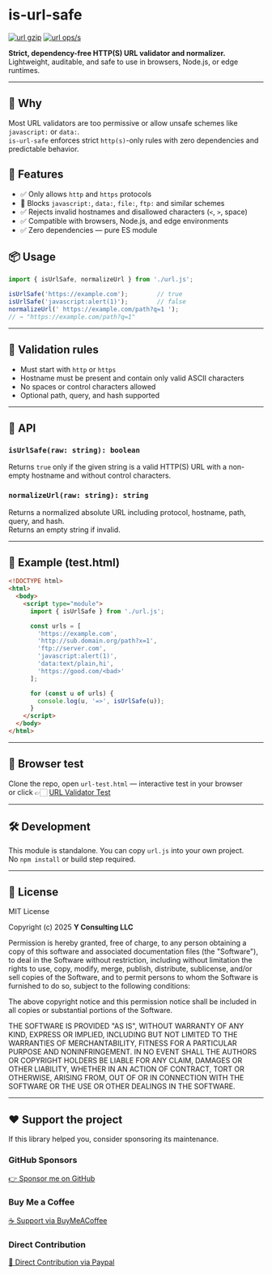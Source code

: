 # is-url-safe

[![url gzip](https://img.shields.io/endpoint?url=https://raw.githubusercontent.com/yvancg/validators/main/metrics/url.js.json)](./metrics/url.js.json)
[![url ops/s](https://img.shields.io/endpoint?url=https://raw.githubusercontent.com/yvancg/validators/main/bench/url.json)](./bench/url.json)

**Strict, dependency-free HTTP(S) URL validator and normalizer.**  
Lightweight, auditable, and safe to use in browsers, Node.js, or edge runtimes.

---

## 🚀 Why

Most URL validators are too permissive or allow unsafe schemes like `javascript:` or `data:`.  
`is-url-safe` enforces strict `http(s)`-only rules with zero dependencies and predictable behavior.

## 🌟 Features

- ✅ Only allows `http` and `https` protocols  
- 🚫 Blocks `javascript:`, `data:`, `file:`, `ftp:` and similar schemes  
- ✅ Rejects invalid hostnames and disallowed characters (`<`, `>`, space)  
- ✅ Compatible with browsers, Node.js, and edge environments  
- ✅ Zero dependencies — pure ES module  

## 📦 Usage

```js
import { isUrlSafe, normalizeUrl } from './url.js';

isUrlSafe('https://example.com');        // true
isUrlSafe('javascript:alert(1)');        // false
normalizeUrl(' https://example.com/path?q=1 ');
// → "https://example.com/path?q=1"
```

---

## 🧩 Validation rules

- Must start with `http` or `https`  
- Hostname must be present and contain only valid ASCII characters  
- No spaces or control characters allowed  
- Optional path, query, and hash supported  

---

## 🧠 API

### `isUrlSafe(raw: string): boolean`

Returns `true` only if the given string is a valid HTTP(S) URL with a non-empty hostname and without control characters.

### `normalizeUrl(raw: string): string`

Returns a normalized absolute URL including protocol, hostname, path, query, and hash.  
Returns an empty string if invalid.

---

## 🧪 Example (test.html)

```html
<!DOCTYPE html>
<html>
  <body>
    <script type="module">
      import { isUrlSafe } from './url.js';

      const urls = [
        'https://example.com',
        'http://sub.domain.org/path?x=1',
        'ftp://server.com',
        'javascript:alert(1)',
        'data:text/plain,hi',
        'https://good.com/<bad>'
      ];

      for (const u of urls) {
        console.log(u, '=>', isUrlSafe(u));
      }
    </script>
  </body>
</html>
```

---

## 🧪 Browser test

Clone the repo, open `url-test.html` — interactive test in your browser  
or click 👉🏻 [URL Validator Test](https://yvancg.github.io/validators/is-url-safe/url-test.html)

---

## 🛠 Development

This module is standalone. You can copy `url.js` into your own project.  
No `npm install` or build step required.

---

## 🪪 License

MIT License  

Copyright (c) 2025 **Y Consulting LLC**

Permission is hereby granted, free of charge, to any person obtaining a copy
of this software and associated documentation files (the "Software"), to deal
in the Software without restriction, including without limitation the rights
to use, copy, modify, merge, publish, distribute, sublicense, and/or sell
copies of the Software, and to permit persons to whom the Software is
furnished to do so, subject to the following conditions:

The above copyright notice and this permission notice shall be included in
all copies or substantial portions of the Software.

THE SOFTWARE IS PROVIDED "AS IS", WITHOUT WARRANTY OF ANY KIND, EXPRESS OR
IMPLIED, INCLUDING BUT NOT LIMITED TO THE WARRANTIES OF MERCHANTABILITY,
FITNESS FOR A PARTICULAR PURPOSE AND NONINFRINGEMENT. IN NO EVENT SHALL THE
AUTHORS OR COPYRIGHT HOLDERS BE LIABLE FOR ANY CLAIM, DAMAGES OR OTHER
LIABILITY, WHETHER IN AN ACTION OF CONTRACT, TORT OR OTHERWISE, ARISING FROM,
OUT OF OR IN CONNECTION WITH THE SOFTWARE OR THE USE OR OTHER DEALINGS IN
THE SOFTWARE.

---

## ❤️ Support the project

If this library helped you, consider sponsoring its maintenance.

### GitHub Sponsors

[👉 Sponsor me on GitHub](https://github.com/sponsors/yvancg)

### Buy Me a Coffee

[☕ Support via BuyMeACoffee](https://buymeacoffee.com/yconsulting)

### Direct Contribution

[💸 Direct Contribution via Paypal](https://paypal.me/ComicStylePortrait)
